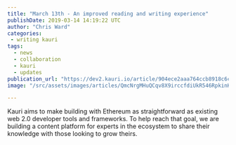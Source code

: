 ```yaml
---
title: "March 13th - An improved reading and writing experience"
publishDate: 2019-03-14 14:19:22 UTC
author: "Chris Ward"
categories:
 - writing kauri
tags:
  - news
  - collaboration
  - kauri
  - updates
publication_url: "https://dev2.kauri.io/article/904ece2aaa764ccb8918c6c0199958cc"
image: "/src/assets/images/articles/QmcNrgMHuQCqv8X9irccfdiUkR546RpkinKHxScf6wzfQf.png"

---
```


Kauri aims to make building with Ethereum as straightforward as existing web 2.0 developer tools and frameworks. To help reach that goal, we are building a content platform for experts in the ecosystem to share their knowledge with those looking to grow theirs.
